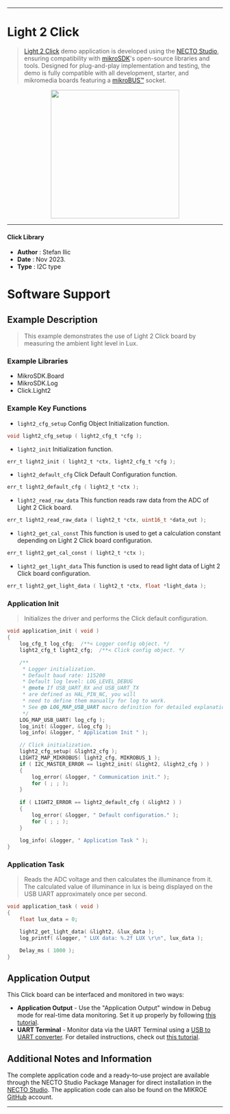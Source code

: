 
---
# Light 2 Click

> [Light 2 Click](https://www.mikroe.com/?pid_product=MIKROE-6022) demo application is developed using
the [NECTO Studio](https://www.mikroe.com/necto), ensuring compatibility with [mikroSDK](https://www.mikroe.com/mikrosdk)'s
open-source libraries and tools. Designed for plug-and-play implementation and testing, the demo is fully compatible with
all development, starter, and mikromedia boards featuring a [mikroBUS&trade;](https://www.mikroe.com/mikrobus) socket.

<p align="center">
  <img src="https://www.mikroe.com/?pid_product=MIKROE-6022&image=1" height=300px>
</p>

---

#### Click Library

- **Author**        : Stefan Ilic
- **Date**          : Nov 2023.
- **Type**          : I2C type

# Software Support

## Example Description

> This example demonstrates the use of Light 2 Click board by measuring 
  the ambient light level in Lux.

### Example Libraries

- MikroSDK.Board
- MikroSDK.Log
- Click.Light2

### Example Key Functions

- `light2_cfg_setup` Config Object Initialization function.
```c
void light2_cfg_setup ( light2_cfg_t *cfg );
```

- `light2_init` Initialization function.
```c
err_t light2_init ( light2_t *ctx, light2_cfg_t *cfg );
```

- `light2_default_cfg` Click Default Configuration function.
```c
err_t light2_default_cfg ( light2_t *ctx );
```

- `light2_read_raw_data` This function reads raw data from the ADC of Light 2 Click board.
```c
err_t light2_read_raw_data ( light2_t *ctx, uint16_t *data_out );
```

- `light2_get_cal_const` This function is used to get a calculation constant depending on Light 2 Click board configuration.
```c
err_t light2_get_cal_const ( light2_t *ctx );
```

- `light2_get_light_data` This function is used to read light data of Light 2 Click board configuration.
```c
err_t light2_get_light_data ( light2_t *ctx, float *light_data );
```

### Application Init

> Initializes the driver and performs the Click default configuration.

```c
void application_init ( void ) 
{
    log_cfg_t log_cfg;  /**< Logger config object. */
    light2_cfg_t light2_cfg;  /**< Click config object. */

    /** 
     * Logger initialization.
     * Default baud rate: 115200
     * Default log level: LOG_LEVEL_DEBUG
     * @note If USB_UART_RX and USB_UART_TX 
     * are defined as HAL_PIN_NC, you will 
     * need to define them manually for log to work. 
     * See @b LOG_MAP_USB_UART macro definition for detailed explanation.
     */
    LOG_MAP_USB_UART( log_cfg );
    log_init( &logger, &log_cfg );
    log_info( &logger, " Application Init " );

    // Click initialization.
    light2_cfg_setup( &light2_cfg );
    LIGHT2_MAP_MIKROBUS( light2_cfg, MIKROBUS_1 );
    if ( I2C_MASTER_ERROR == light2_init( &light2, &light2_cfg ) ) 
    {
        log_error( &logger, " Communication init." );
        for ( ; ; );
    }
    
    if ( LIGHT2_ERROR == light2_default_cfg ( &light2 ) )
    {
        log_error( &logger, " Default configuration." );
        for ( ; ; );
    }
    
    log_info( &logger, " Application Task " );
}
```

### Application Task

> Reads the ADC voltage and then calculates the illuminance from it.
  The calculated value of illuminance in lux is being displayed on the USB UART approximately once per second. 

```c
void application_task ( void ) 
{
    float lux_data = 0;

    light2_get_light_data( &light2, &lux_data );
    log_printf( &logger, " LUX data: %.2f LUX \r\n", lux_data );

    Delay_ms ( 1000 );
}
```

## Application Output

This Click board can be interfaced and monitored in two ways:
- **Application Output** - Use the "Application Output" window in Debug mode for real-time data monitoring.
Set it up properly by following [this tutorial](https://www.youtube.com/watch?v=ta5yyk1Woy4).
- **UART Terminal** - Monitor data via the UART Terminal using
a [USB to UART converter](https://www.mikroe.com/click/interface/usb?interface*=uart,uart). For detailed instructions,
check out [this tutorial](https://help.mikroe.com/necto/v2/Getting%20Started/Tools/UARTTerminalTool).

## Additional Notes and Information

The complete application code and a ready-to-use project are available through the NECTO Studio Package Manager for 
direct installation in the [NECTO Studio](https://www.mikroe.com/necto). The application code can also be found on
the MIKROE [GitHub](https://github.com/MikroElektronika/mikrosdk_click_v2) account.

---
